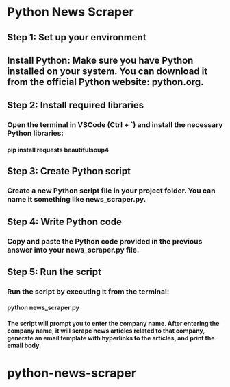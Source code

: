 # Python News Scraper
## Step 1: Set up your environment

## Install Python: Make sure you have Python installed on your system. You can download it from the official Python website: python.org.

## Step 2: Install required libraries
### Open the terminal in VSCode (Ctrl + `) and install the necessary Python libraries:

#### pip install requests beautifulsoup4

## Step 3: Create Python script
### Create a new Python script file in your project folder. You can name it something like news_scraper.py.

## Step 4: Write Python code
### Copy and paste the Python code provided in the previous answer into your news_scraper.py file.

## Step 5: Run the script
### Run the script by executing it from the terminal:

#### python news_scraper.py
#### The script will prompt you to enter the company name. After entering the company name, it will scrape news articles related to that company, generate an email template with hyperlinks to the articles, and print the email body.
# python-news-scraper
